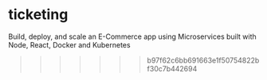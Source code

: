 
# ticketing
Build, deploy, and scale an E-Commerce app using Microservices built with Node, React, Docker and Kubernetes
>>>>>>> b97f62c6bb691663e1f50754822bf30c7b442694
